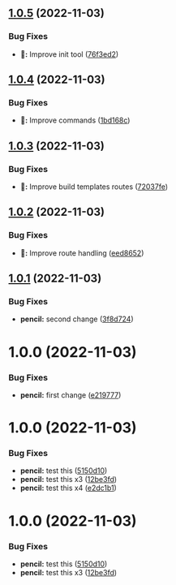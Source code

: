 ## [1.0.5](https://github.com/xmartlabs/rnx-cli/compare/v1.0.4...v1.0.5) (2022-11-03)


### Bug Fixes

* **:pencil::** Improve init tool ([76f3ed2](https://github.com/xmartlabs/rnx-cli/commit/76f3ed2b4487c40d787ff0c33388833ebf238a0e))

## [1.0.4](https://github.com/xmartlabs/rnx-cli/compare/v1.0.3...v1.0.4) (2022-11-03)


### Bug Fixes

* **:pencil::** Improve commands ([1bd168c](https://github.com/xmartlabs/rnx-cli/commit/1bd168c8da1b617c4269d64c35e9229823211519))

## [1.0.3](https://github.com/xmartlabs/rnx-cli/compare/v1.0.2...v1.0.3) (2022-11-03)


### Bug Fixes

* **:pencil::** Improve build templates routes ([72037fe](https://github.com/xmartlabs/rnx-cli/commit/72037fe0f20e5dafe30597b0c7c44b726d546770))

## [1.0.2](https://github.com/xmartlabs/rnx-cli/compare/v1.0.1...v1.0.2) (2022-11-03)


### Bug Fixes

* **:pencil::** Improve route handling ([eed8652](https://github.com/xmartlabs/rnx-cli/commit/eed86522b28f7a065d86740d84e231b6c2cb3cdb))

## [1.0.1](https://github.com/xmartlabs/rnx-cli/compare/v1.0.0...v1.0.1) (2022-11-03)


### Bug Fixes

* **pencil:** second change ([3f8d724](https://github.com/xmartlabs/rnx-cli/commit/3f8d72436966963ae5e7f1db31c79804dd187f8d))

# 1.0.0 (2022-11-03)


### Bug Fixes

* **pencil:** first change ([e219777](https://github.com/xmartlabs/rnx-cli/commit/e219777cf4d171b4e4b74f9ad961416a5145f24e))

# 1.0.0 (2022-11-03)


### Bug Fixes

* **pencil:** test this ([5150d10](https://github.com/xmartlabs/rnx-cli/commit/5150d109d5c1a0c25b4acd1230cd8eff221ab0db))
* **pencil:** test this x3 ([12be3fd](https://github.com/xmartlabs/rnx-cli/commit/12be3fd36f6a5d14ed2a47ddeea136148f8b6102))
* **pencil:** test this x4 ([e2dc1b1](https://github.com/xmartlabs/rnx-cli/commit/e2dc1b130f33efb3725bbc079612230b61df255c))

# 1.0.0 (2022-11-03)


### Bug Fixes

* **pencil:** test this ([5150d10](https://github.com/xmartlabs/rnx-cli/commit/5150d109d5c1a0c25b4acd1230cd8eff221ab0db))
* **pencil:** test this x3 ([12be3fd](https://github.com/xmartlabs/rnx-cli/commit/12be3fd36f6a5d14ed2a47ddeea136148f8b6102))
